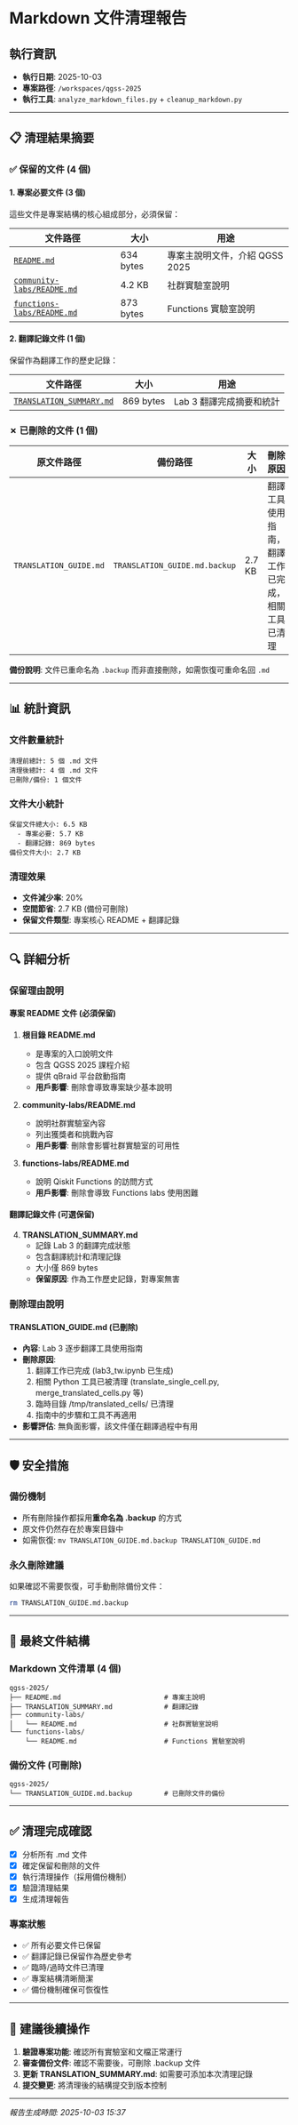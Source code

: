 # Markdown 文件清理報告

## 執行資訊
- **執行日期**: 2025-10-03
- **專案路徑**: `/workspaces/qgss-2025`
- **執行工具**: `analyze_markdown_files.py` + `cleanup_markdown.py`

---

## 📋 清理結果摘要

### ✅ 保留的文件 (4 個)

#### 1. 專案必要文件 (3 個)
這些文件是專案結構的核心組成部分，必須保留：

| 文件路徑 | 大小 | 用途 |
|---------|------|------|
| [`README.md`](README.md) | 634 bytes | 專案主說明文件，介紹 QGSS 2025 |
| [`community-labs/README.md`](community-labs/README.md) | 4.2 KB | 社群實驗室說明 |
| [`functions-labs/README.md`](functions-labs/README.md) | 873 bytes | Functions 實驗室說明 |

#### 2. 翻譯記錄文件 (1 個)
保留作為翻譯工作的歷史記錄：

| 文件路徑 | 大小 | 用途 |
|---------|------|------|
| [`TRANSLATION_SUMMARY.md`](TRANSLATION_SUMMARY.md) | 869 bytes | Lab 3 翻譯完成摘要和統計 |

### ✗ 已刪除的文件 (1 個)

| 原文件路徑 | 備份路徑 | 大小 | 刪除原因 |
|-----------|---------|------|---------|
| `TRANSLATION_GUIDE.md` | `TRANSLATION_GUIDE.md.backup` | 2.7 KB | 翻譯工具使用指南，翻譯工作已完成，相關工具已清理 |

**備份說明**: 文件已重命名為 `.backup` 而非直接刪除，如需恢復可重命名回 `.md`

---

## 📊 統計資訊

### 文件數量統計
```
清理前總計: 5 個 .md 文件
清理後總計: 4 個 .md 文件
已刪除/備份: 1 個文件
```

### 文件大小統計
```
保留文件總大小: 6.5 KB
  - 專案必要: 5.7 KB
  - 翻譯記錄: 869 bytes
備份文件大小: 2.7 KB
```

### 清理效果
- **文件減少率**: 20%
- **空間節省**: 2.7 KB (備份可刪除)
- **保留文件類型**: 專案核心 README + 翻譯記錄

---

## 🔍 詳細分析

### 保留理由說明

#### 專案 README 文件 (必須保留)
1. **根目錄 README.md**
   - 是專案的入口說明文件
   - 包含 QGSS 2025 課程介紹
   - 提供 qBraid 平台啟動指南
   - **用戶影響**: 刪除會導致專案缺少基本說明

2. **community-labs/README.md**
   - 說明社群實驗室內容
   - 列出獲獎者和挑戰內容
   - **用戶影響**: 刪除會影響社群實驗室的可用性

3. **functions-labs/README.md**
   - 說明 Qiskit Functions 的訪問方式
   - **用戶影響**: 刪除會導致 Functions labs 使用困難

#### 翻譯記錄文件 (可選保留)
4. **TRANSLATION_SUMMARY.md**
   - 記錄 Lab 3 的翻譯完成狀態
   - 包含翻譯統計和清理記錄
   - 大小僅 869 bytes
   - **保留原因**: 作為工作歷史記錄，對專案無害

### 刪除理由說明

#### TRANSLATION_GUIDE.md (已刪除)
- **內容**: Lab 3 逐步翻譯工具使用指南
- **刪除原因**:
  1. 翻譯工作已完成 (lab3_tw.ipynb 已生成)
  2. 相關 Python 工具已被清理 (translate_single_cell.py, merge_translated_cells.py 等)
  3. 臨時目錄 /tmp/translated_cells/ 已清理
  4. 指南中的步驟和工具不再適用
- **影響評估**: 無負面影響，該文件僅在翻譯過程中有用

---

## 🛡️ 安全措施

### 備份機制
- 所有刪除操作都採用**重命名為 .backup** 的方式
- 原文件仍然存在於專案目錄中
- 如需恢復: `mv TRANSLATION_GUIDE.md.backup TRANSLATION_GUIDE.md`

### 永久刪除建議
如果確認不需要恢復，可手動刪除備份文件：
```bash
rm TRANSLATION_GUIDE.md.backup
```

---

## 📁 最終文件結構

### Markdown 文件清單 (4 個)
```
qgss-2025/
├── README.md                          # 專案主說明
├── TRANSLATION_SUMMARY.md             # 翻譯記錄
├── community-labs/
│   └── README.md                      # 社群實驗室說明
└── functions-labs/
    └── README.md                      # Functions 實驗室說明
```

### 備份文件 (可刪除)
```
qgss-2025/
└── TRANSLATION_GUIDE.md.backup        # 已刪除文件的備份
```

---

## ✅ 清理完成確認

- [x] 分析所有 .md 文件
- [x] 確定保留和刪除的文件
- [x] 執行清理操作（採用備份機制）
- [x] 驗證清理結果
- [x] 生成清理報告

### 專案狀態
- ✅ 所有必要文件已保留
- ✅ 翻譯記錄已保留作為歷史參考
- ✅ 臨時/過時文件已清理
- ✅ 專案結構清晰簡潔
- ✅ 備份機制確保可恢復性

---

## 📝 建議後續操作

1. **驗證專案功能**: 確認所有實驗室和文檔正常運行
2. **審查備份文件**: 確認不需要後，可刪除 .backup 文件
3. **更新 TRANSLATION_SUMMARY.md**: 如需要可添加本次清理記錄
4. **提交變更**: 將清理後的結構提交到版本控制

---

*報告生成時間: 2025-10-03 15:37*